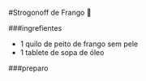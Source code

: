 #Strogonoff de Frango :chicken:

###ingrefientes
 - 1 quilo de peito de frango sem pele
 - 1 tablete de sopa de óleo

###preparo
